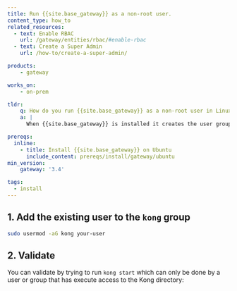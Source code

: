 ```yaml
---
title: Run {{site.base_gateway}} as a non-root user.
content_type: how_to
related_resources:
  - text: Enable RBAC
    url: /gateway/entities/rbac/#enable-rbac
  - text: Create a Super Admin
    url: /how-to/create-a-super-admin/

products:
    - gateway

works_on:
    - on-prem

tldr:
    q: How do you run {{site.base_gateway}} as a non-root user in Linux
    a: |
      When {{site.base_gateway}} is installed it creates the user group `kong`, users that belong to the `kong` can perform {{site.base_gateway}} actions. Adding your user to that user group will allow you to execute {{site.base_gateway}} commands on the system.

prereqs:
  inline:
    - title: Install {{site.base_gateway}} on Ubuntu
      include_content: prereqs/install/gateway/ubuntu
min_version:
    gateway: '3.4'

tags:
  - install
---
```


## 1. Add the existing user to the `kong` group

```sh
sudo usermod -aG kong your-user
```

## 2. Validate

You can validate by trying to run `kong start` which can only be done by a user or group that has execute access to the Kong directory: 

